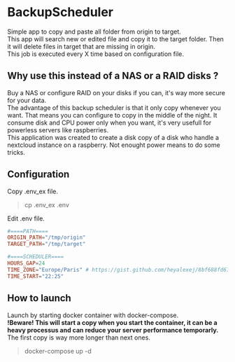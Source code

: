 # BackupScheduler
Simple app to copy and paste all folder from origin to target.  
This app will search new or edited file and copy it to the target folder. Then it will delete files in target that are missing in origin.   
This job is executed every X time based on configuration file.

## Why use this instead of a NAS or a RAID disks ?
Buy a NAS or configure RAID on your disks if you can, it's way more secure for your data.  
The advantage of this backup scheduler is that it only copy whenever you want. That means you can configure to copy in the middle of the night. It consume disk and CPU power only when you want, it's very usefull for powerless servers like raspberries.  
This application was created to create a disk copy of a disk who handle a nextcloud instance on a raspberry. Not enought power means to do some tricks.


## Configuration
Copy .env_ex file.
> cp .env_ex .env

Edit .env file.
```toml
#====PATH====
ORIGIN_PATH="/tmp/origin"
TARGET_PATH="/tmp/target"

#====SCHEDULER====
HOURS_GAP=24
TIME_ZONE="Europe/Paris" # https://gist.github.com/heyalexej/8bf688fd67d7199be4a1682b3eec7568
TIME_START="22:25"
```
## How to launch
Launch by starting docker container with docker-compose.  
**!Beware! This will start a copy when you start the container, it can be a heavy processus and can reduce your server performance temporarly.**  
The first copy is way more longer than next ones.  
> docker-compose up -d